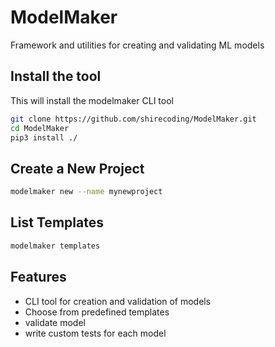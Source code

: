 # ModelMaker

Framework and utilities for creating and validating ML models

## Install the tool

This will install the modelmaker CLI tool

```bash
git clone https://github.com/shirecoding/ModelMaker.git
cd ModelMaker
pip3 install ./
```

## Create a New Project

```bash
modelmaker new --name mynewproject
```

## List Templates

```bash
modelmaker templates
```

## Features

- CLI tool for creation and validation of models
- Choose from predefined templates
- validate model
- write custom tests for each model
